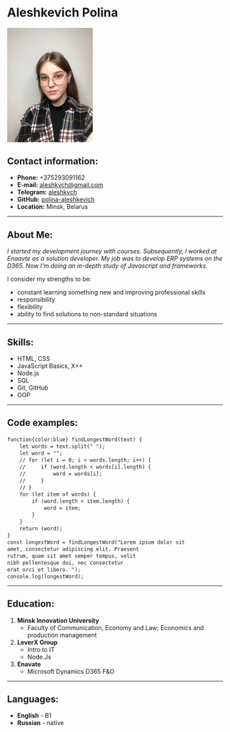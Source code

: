 # Aleshkevich Polina
<img src="photo_2021-02-23_18-11-55.jpg" alt="drawing" width="200"/>

## **Contact information:**
* **Phone:** +375293091162
* **E-mail:** aleshkvch@gmail.com
* **Telegram:** [aleshkvch](https://t.me/aleshkevch)
* **GitHub:** [polina-aleshkevich](https://github.com/polina-aleshkevich)
* **Location:** Minsk, Belarus
****
## **About Me:**
*I started my development journey with courses. Subsequently, I worked at Enaavte as a solution developer. My job was to develop ERP systems on the D365.
Now I'm doing an in-depth study of Javascript and frameworks.*

I consider my strengths to be:
+ constant learning something new and improving professional skills
+ responsibility
+ flexibility      
+ ability to find solutions to non-standard situations
***
## **Skills:**
* HTML, CSS
* JavaScript Basics, X++
* Node.js
* SQL
* Git, GitHub
* OOP
****
## **Code examples:**
```
function{color:blue} findLongestWord(text) {
    let words = text.split(" ");
    let word = "";
    // for (let i = 0; i < words.length; i++) {
    //     if (word.length < words[i].length) {
    //         word = words[i];
    //     }
    // }
    for (let item of words) {
        if (word.length < item.length) {
            word = item;
        }
    }
    return (word);
}
const longestWord = findLongestWord("Lorem ipsum dolor sit 
amet, consectetur adipiscing elit. Praesent
rutrum, quam sit amet semper tempus, velit
nibh pellentesque dui, nec consectetur
erat orci et libero. ");
console.log(longestWord);
```
***
## **Education:**
1. **Minsk Innovation University**
    * Faculty of Communication, Economy and Law; Economics and production management
1. **LeverX Group**
   * Intro to IT
   * Node.Js
1. **Enavate**
   * Microsoft Dynamics D365 F&O
***
## **Languages:**
* **English** - B1
* **Russian** - native